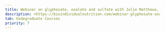 ```yaml
---
title: Webinar on glyphosate, oxalate and sulfate with Julie Matthews, March 2017.
description: <https://bioindividualnutrition.com/webinar-glyphosate-oxalate-and-sulfate-connection/>
tab: Undegraduate Courses
priority: 7
---
```

